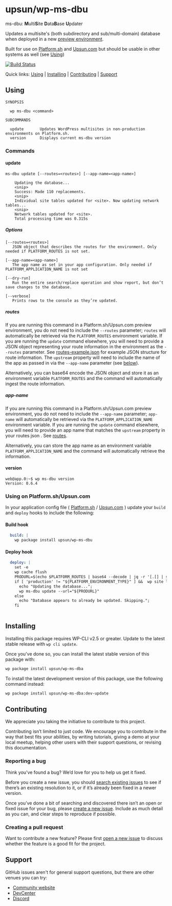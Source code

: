 upsun/wp-ms-dbu
====================
ms-dbu: **M**ulti**S**ite **D**ata**B**ase **U**pdater

Updates a multisite's (both subdirectory and sub/multi-domain) database when deployed in a new 
[preview environment](https://docs.platform.sh/glossary.html#preview-environment). 

Built for use on [Platform.sh](https://platform.sh/) and [Upsun.com](https://upsun.com/) but should be usable in other systems as well (see [Using](#using))


[![Build Status](https://travis-ci.org/platformsh/wp-ms-dba.svg?branch=master)](https://travis-ci.org/platformsh/wp-ms-dba)

Quick links: [Using](#using) | [Installing](#installing) | [Contributing](#contributing) | [Support](#support)

## Using
~~~
SYNOPSIS

  wp ms-dbu <command>

SUBCOMMANDS

  update       Updates WordPress multisites in non-production environments on Platform.sh.
  version      Displays current ms-dbu version

~~~

### Commands
#### update
~~~
ms-dbu update [--routes=<routes>] [--app-name=<app-name>]
~~~

~~~
    Updating the database...
    <snip>
    Success: Made 110 replacements.
    <snip>
    Individual site tables updated for <site>. Now updating network tables...
    <snip>
    Network tables updated for <site>.
    Total processing time was 0.315s
~~~

##### Options
~~~
[--routes=<routes>]
   JSON object that describes the routes for the environment. Only needed if PLATFORM_ROUTES is not set.

[--app-name=<app-name>]
   The app name as set in your app configuration. Only needed if PLATFORM_APPLICATION_NAME is not set

[--dry-run]
   Run the entire search/replace operation and show report, but don’t save changes to the database.

[--verbose]
   Prints rows to the console as they’re updated.
~~~

##### routes
If you are running this command in a Platform.sh/Upsun.com preview environment, you do not need to include the `--routes` 
parameter; `routes` will automatically be retrieved via the `PLATFORM_ROUTES` environment variable. If you are running 
the `update` command elsewhere, you will need to provide a JSON object representing your route information in the 
environment as the `--routes` parameter. See [routes-example.json](./routes-example.json) for example JSON structure 
for route information. The `upstream` property will need to include the name of the app as passed in via the `--app-name`
parameter (see [below](#app-name)).

Alternatively, you can base64 encode the JSON object and store it as an environment variable `PLATFORM_ROUTES` and the
command will automatically ingest the route information.

##### app-name
If you are running this command in a Platform.sh/Upsun.com preview environment, you do not need to include the 
`--app-name` parameter; `app-name` will automatically be retrieved via the `PLATFORM_APPLICATION_NAME` environment 
variable. If you are running the `update` command elsewhere, you will need to provide an app name that matches the 
`upstream` property in your routes json . See [routes](#routes).

Alternatively, you can store the app name as an environment variable `PLATFORM_APPLICATION_NAME` and the command will 
automatically retrieve the information.


#### version
~~~
web@app.0:~$ wp ms-dbu version
Version: 0.6.4
~~~

### Using on Platform.sh/Upsun.com
In your application config file (
[Platform.sh](https://docs.platform.sh/create-apps/app-reference/single-runtime-image.html) / 
[Upsun.com](https://docs.upsun.com/create-apps/app-reference/single-runtime-image.html) ) update your `build` and 
`deploy` hooks to include the following:

#### Build hook
```yaml
  build: |
    wp package install upsun/wp-ms-dbu
```

#### Deploy hook
```yaml
  deploy: |
    set -e
    wp cache flush
    PRODURL=$(echo $PLATFORM_ROUTES | base64 --decode | jq -r '[.[] | select(.primary == true)] | first | .production_url')
    if [ 'production' != "${PLATFORM_ENVIRONMENT_TYPE}" ] &&  wp site list --format=count --url="${PRODURL}" >/dev/null 2>&1; then
      echo "Updating the database...";
      wp ms-dbu update --url="${PRODURL}"
    else
      echo "Database appears to already be updated. Skipping.";
    fi
    
```
## Installing

Installing this package requires WP-CLI v2.5 or greater. Update to the latest stable release with `wp cli update`.

Once you've done so, you can install the latest stable version of this package with:

```bash
wp package install upsun/wp-ms-dba
```

To install the latest development version of this package, use the following command instead:

```bash
wp package install upsun/wp-ms-dba:dev-update
```

## Contributing

We appreciate you taking the initiative to contribute to this project.

Contributing isn’t limited to just code. We encourage you to contribute in the way that best fits your abilities, by 
writing tutorials, giving a demo at your local meetup, helping other users with their support questions, or revising 
this documentation.

### Reporting a bug

Think you’ve found a bug? We’d love for you to help us get it fixed.

Before you create a new issue, you should 
[search existing issues](https://github.com/upsun/wp-ms-dba/issues?q=label%3Abug%20) to see if there’s an existing 
resolution to it, or if it’s already been fixed in a newer version.

Once you’ve done a bit of searching and discovered there isn’t an open or fixed issue for your bug, please 
[create a new issue](https://github.com/platformsh/wp-ms-dba/issues/new). Include as much detail as you can, and clear 
steps to reproduce if possible. 

### Creating a pull request

Want to contribute a new feature? Please first [open a new issue](https://github.com/upsun/wp-ms-dba/issues/new) to 
discuss whether the feature is a good fit for the project.

## Support

GitHub issues aren't for general support questions, but there are other venues you can try: 
* [Community website](https://community.platform.sh/)
* [DevCenter](https://devcenter.upsun.com/)
* [Discord](https://discord.gg/platformsh)


